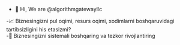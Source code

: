 - 👋 Hi, We are @algorithmgatewayllc

-📈 Biznesingizni pul oqimi, resurs oqimi, xodimlarni boshqaruvidagi tartibsizligini his etasizmi?
<br>
-🔶 Biznesingizni sistemali boshqaring va tezkor rivojlantiring

